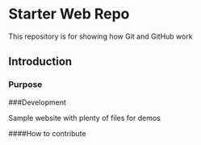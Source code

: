 # Starter Web Repo

This repository is for showing how Git and GitHub work


## Introduction

### Purpose

###Development

Sample website with plenty of files for demos

####How to contribute